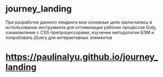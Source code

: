 # journey_landing

При разработке данного лендинга мои основные цели заключались в использовании инструмента для оптимизации рабочих процессов Gulp, ознакомлении с CSS-препроцессорами,  изучении методологии БЭМ и  попробовать jQuery для интерактивных элементов

# https://paulinalyu.github.io/journey_landing
